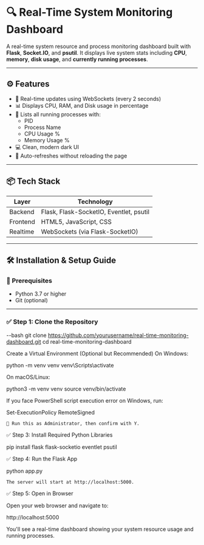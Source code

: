 # 🔍 Real-Time System Monitoring Dashboard

A real-time system resource and process monitoring dashboard built with **Flask**, **Socket.IO**, and **psutil**. It displays live system stats including **CPU**, **memory**, **disk usage**, and **currently running processes**.

---

## ⚙️ Features

- 📡 Real-time updates using WebSockets (every 2 seconds)
- 📊 Displays CPU, RAM, and Disk usage in percentage
- 🧠 Lists all running processes with:
  - PID
  - Process Name
  - CPU Usage %
  - Memory Usage %
- 💻 Clean, modern dark UI
- 🔁 Auto-refreshes without reloading the page

---

## 📦 Tech Stack

| Layer       | Technology        |
|-------------|-------------------|
| Backend     | Flask, Flask-SocketIO, Eventlet, psutil |
| Frontend    | HTML5, JavaScript, CSS |
| Realtime    | WebSockets (via Flask-SocketIO) |

---

## 🛠️ Installation & Setup Guide

### 📌 Prerequisites
- Python 3.7 or higher
- Git (optional)

---

### ✅ Step 1: Clone the Repository

--bash
git clone https://github.com/yourusername/real-time-monitoring-dashboard.git
cd real-time-monitoring-dashboard



 Create a Virtual Environment (Optional but Recommended)
On Windows:

python -m venv venv
venv\Scripts\activate

On macOS/Linux:

python3 -m venv venv
source venv/bin/activate

If you face PowerShell script execution error on Windows, run:

Set-ExecutionPolicy RemoteSigned

    🔐 Run this as Administrator, then confirm with Y.

✅ Step 3: Install Required Python Libraries

pip install flask flask-socketio eventlet psutil

✅ Step 4: Run the Flask App

python app.py

    The server will start at http://localhost:5000.

✅ Step 5: Open in Browser

Open your web browser and navigate to:

http://localhost:5000

You'll see a real-time dashboard showing your system resource usage and running processes.
